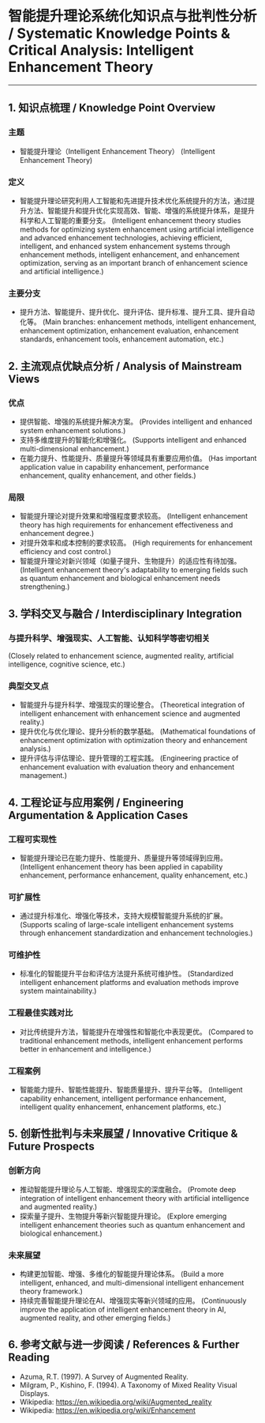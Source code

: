 # 智能提升理论系统化知识点与批判性分析 / Systematic Knowledge Points & Critical Analysis: Intelligent Enhancement Theory

---

## 1. 知识点梳理 / Knowledge Point Overview

### 主题

- 智能提升理论（Intelligent Enhancement Theory）
  (Intelligent Enhancement Theory)

### 定义

- 智能提升理论研究利用人工智能和先进提升技术优化系统提升的方法，通过提升方法、智能提升和提升优化实现高效、智能、增强的系统提升体系，是提升科学和人工智能的重要分支。
  (Intelligent enhancement theory studies methods for optimizing system enhancement using artificial intelligence and advanced enhancement technologies, achieving efficient, intelligent, and enhanced system enhancement systems through enhancement methods, intelligent enhancement, and enhancement optimization, serving as an important branch of enhancement science and artificial intelligence.)

### 主要分支

- 提升方法、智能提升、提升优化、提升评估、提升标准、提升工具、提升自动化等。
  (Main branches: enhancement methods, intelligent enhancement, enhancement optimization, enhancement evaluation, enhancement standards, enhancement tools, enhancement automation, etc.)

## 2. 主流观点优缺点分析 / Analysis of Mainstream Views

### 优点

- 提供智能、增强的系统提升解决方案。
  (Provides intelligent and enhanced system enhancement solutions.)
- 支持多维度提升的智能化和增强化。
  (Supports intelligent and enhanced multi-dimensional enhancement.)
- 在能力提升、性能提升、质量提升等领域具有重要应用价值。
  (Has important application value in capability enhancement, performance enhancement, quality enhancement, and other fields.)

### 局限

- 智能提升理论对提升效果和增强程度要求较高。
  (Intelligent enhancement theory has high requirements for enhancement effectiveness and enhancement degree.)
- 对提升效率和成本控制的要求较高。
  (High requirements for enhancement efficiency and cost control.)
- 智能提升理论对新兴领域（如量子提升、生物提升）的适应性有待加强。
  (Intelligent enhancement theory's adaptability to emerging fields such as quantum enhancement and biological enhancement needs strengthening.)

## 3. 学科交叉与融合 / Interdisciplinary Integration

### 与提升科学、增强现实、人工智能、认知科学等密切相关

  (Closely related to enhancement science, augmented reality, artificial intelligence, cognitive science, etc.)

### 典型交叉点

- 智能提升与提升科学、增强现实的理论整合。
  (Theoretical integration of intelligent enhancement with enhancement science and augmented reality.)
- 提升优化与优化理论、提升分析的数学基础。
  (Mathematical foundations of enhancement optimization with optimization theory and enhancement analysis.)
- 提升评估与评估理论、提升管理的工程实践。
  (Engineering practice of enhancement evaluation with evaluation theory and enhancement management.)

## 4. 工程论证与应用案例 / Engineering Argumentation & Application Cases

### 工程可实现性

- 智能提升理论已在能力提升、性能提升、质量提升等领域得到应用。
  (Intelligent enhancement theory has been applied in capability enhancement, performance enhancement, quality enhancement, etc.)

### 可扩展性

- 通过提升标准化、增强化等技术，支持大规模智能提升系统的扩展。
  (Supports scaling of large-scale intelligent enhancement systems through enhancement standardization and enhancement technologies.)

### 可维护性

- 标准化的智能提升平台和评估方法提升系统可维护性。
  (Standardized intelligent enhancement platforms and evaluation methods improve system maintainability.)

### 工程最佳实践对比

- 对比传统提升方法，智能提升在增强性和智能化中表现更优。
  (Compared to traditional enhancement methods, intelligent enhancement performs better in enhancement and intelligence.)

### 工程案例

- 智能能力提升、智能性能提升、智能质量提升、提升平台等。
  (Intelligent capability enhancement, intelligent performance enhancement, intelligent quality enhancement, enhancement platforms, etc.)

## 5. 创新性批判与未来展望 / Innovative Critique & Future Prospects

### 创新方向

- 推动智能提升理论与人工智能、增强现实的深度融合。
  (Promote deep integration of intelligent enhancement theory with artificial intelligence and augmented reality.)
- 探索量子提升、生物提升等新兴智能提升理论。
  (Explore emerging intelligent enhancement theories such as quantum enhancement and biological enhancement.)

### 未来展望

- 构建更加智能、增强、多维化的智能提升理论体系。
  (Build a more intelligent, enhanced, and multi-dimensional intelligent enhancement theory framework.)
- 持续完善智能提升理论在AI、增强现实等新兴领域的应用。
  (Continuously improve the application of intelligent enhancement theory in AI, augmented reality, and other emerging fields.)

## 6. 参考文献与进一步阅读 / References & Further Reading

- Azuma, R.T. (1997). A Survey of Augmented Reality.
- Milgram, P., Kishino, F. (1994). A Taxonomy of Mixed Reality Visual Displays.
- Wikipedia: <https://en.wikipedia.org/wiki/Augmented_reality>
- Wikipedia: <https://en.wikipedia.org/wiki/Enhancement>
